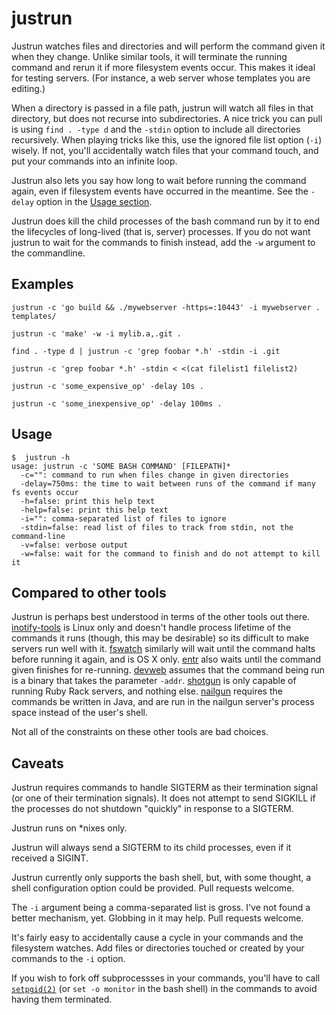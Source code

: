justrun
=======

Justrun watches files and directories and will perform the command given it
when they change. Unlike similar tools, it will terminate the running command
and rerun it if more filesystem events occur. This makes it ideal for testing
servers. (For instance, a web server whose templates you are editing.)

When a directory is passed in a file path, justrun will watch all files in
that directory, but does not recurse into subdirectories. A nice trick you can
pull is using `find . -type d` and the `-stdin` option to include all
directories recursively. When playing tricks like this, use the ignored file
list option (`-i`) wisely. If not, you'll accidentally watch files that your
command touch, and put your commands into an infinite loop.

Justrun also lets you say how long to wait before running the command again,
even if filesystem events have occurred in the meantime. See the `-delay`
option in the [Usage section][usage].

Justrun does kill the child processes of the bash command run by it to end the
lifecycles of long-lived (that is, server) processes. If you do not want
justrun to wait for the commands to finish instead, add the `-w` argument to
the commandline.

Examples
--------

    justrun -c 'go build && ./mywebserver -https=:10443' -i mywebserver . templates/

    justrun -c 'make' -w -i mylib.a,.git .

    find . -type d | justrun -c 'grep foobar *.h' -stdin -i .git

    justrun -c 'grep foobar *.h' -stdin < <(cat filelist1 filelist2)

    justrun -c 'some_expensive_op' -delay 10s .

    justrun -c 'some_inexpensive_op' -delay 100ms .

Usage
-----

    $  justrun -h
    usage: justrun -c 'SOME BASH COMMAND' [FILEPATH]*
      -c="": command to run when files change in given directories
      -delay=750ms: the time to wait between runs of the command if many fs events occur
      -h=false: print this help text
      -help=false: print this help text
      -i="": comma-separated list of files to ignore
      -stdin=false: read list of files to track from stdin, not the command-line
      -v=false: verbose output
      -w=false: wait for the command to finish and do not attempt to kill it

Compared to other tools
-----------------------

Justrun is perhaps best understood in terms of the other tools out
there. [inotify-tools][inotify-tools] is Linux only and doesn't handle process
lifetime of the commands it runs (though, this may be desirable) so its
difficult to make servers run well with it. [fswatch][fswatch] similarly will
wait until the command halts before running it again, and is OS X
only. [entr][entr] also waits until the command given finishes for
re-running. [devweb][devweb] assumes that the command being run is a binary
that takes the parameter `-addr`. [shotgun][shotgun] is only capable of
running Ruby Rack servers, and nothing else. [nailgun][nailgun] requires the
commands be written in Java, and are run in the nailgun server's process space
instead of the user's shell.

Not all of the constraints on these other tools are bad choices.

Caveats
-------

Justrun requires commands to handle SIGTERM as their termination signal (or
one of their termination signals). It does not attempt to send SIGKILL if the
processes do not shutdown "quickly" in response to a SIGTERM.

Justrun runs on *nixes only.

Justrun will always send a SIGTERM to its child processes, even if it received
a SIGINT.

Justrun currently only supports the bash shell, but, with some thought, a
shell configuration option could be provided. Pull requests welcome.

The `-i` argument being a comma-separated list is gross. I've not found a
better mechanism, yet. Globbing in it may help. Pull requests welcome.

It's fairly easy to accidentally cause a cycle in your commands and the
filesystem watches. Add files or directories touched or created by your
commands to the `-i` option.

If you wish to fork off subprocessses in your commands, you'll have to call
[`setpgid(2)`][setpgid] (or `set -o monitor` in the bash shell) in the
commands to avoid having them terminated.

[usage]: https://github.com/jmhodges/justrun#usage
[setpgid]: http://linux.die.net/man/2/setpgid
[inotify-tools]: https://github.com/rvoicilas/inotify-tools/wiki
[fswatch]: https://github.com/alandipert/fswatch
[entr]: http://entrproject.org/
[devweb]: https://code.google.com/p/rsc/source/browse/devweb
[shotgun]: https://github.com/rtomayko/shotgun
[nailgun]: http://www.martiansoftware.com/nailgun/
